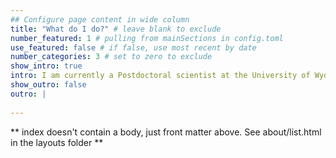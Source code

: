 ```yaml
---
## Configure page content in wide column
title: "What do I do?" # leave blank to exclude
number_featured: 1 # pulling from mainSections in config.toml
use_featured: false # if false, use most recent by date
number_categories: 3 # set to zero to exclude
show_intro: true
intro: I am currently a Postdoctoral scientist at the University of Wyoming as part of both the [Weiss-Lehman lab group](https://weisslehmanlab.weebly.com/) and the [Modelscape consortium](https://microcollaborative.atlassian.net/wiki/spaces/MP/overview). I'm working on a modeling framework to incorporate interspecific effects into structured population models, and also contribute to collaborative projects that improve our ability to model ecological time series. <p>I recieved my PhD in Ecology from the University of Wyoming in the [Program in Ecology and Evolution](http://uwyo.edu/pie/) and the [Botany Department](http://www.uwyo.edu/botany/), where I worked with Dr. Daniel Laughlin. My doctoral research investigated how environmental variation across space and time drives plant demographic processes, with a specific focus on how plant leaf and root traits mediate the effect of drought on demographic rates in western grass-dominated ecosystems. I also developed an R package to translate maps of plant occurrence into growth, survival, reproduction, and competition data for further analysis. You can find more about my research projects [here](http://astearsresearch.com/research/). <p> Here's my CV {{< embed-pdf url="./AStears_CV_2023_2.pdf" >}}
show_outro: false
outro: |
  
---
```


** index doesn't contain a body, just front matter above.
See about/list.html in the layouts folder **
